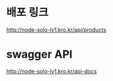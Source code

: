 # 배포 링크

http://node-solo-lv1.kro.kr/api/products

# swagger API

http://node-solo-lv1.kro.kr/api-docs
